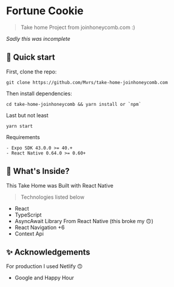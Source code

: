 # Fortune Cookie

> Take home Project from joinhoneycomb.com :)

_Sadly this was incomplete_

## 🚀 Quick start

First, clone the repo:

```
git clone https://github.com/Mvrs/take-home-joinhoneycomb.com
```

Then install dependencies:

```
cd take-home-joinhoneycomb && yarn install or `npm`
```

Last but not least

```
yarn start
```

Requirements

```
- Expo SDK 43.0.0 >= 40.+
- React Native 0.64.0 >= 0.60+
```

## 🧐 What's Inside?

This Take Home was Built with React Native

> Technologies listed below

- React
- TypeScript
- AsyncAwait Library From React Native (this broke my 🙃)
- React Navigation +6
- Context Api

## ✨ Acknowledgements

For production I used Netlify 🙃

- Google and Happy Hour
